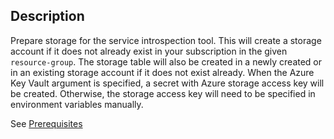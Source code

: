 ## Description

Prepare storage for the service introspection tool. This will create a storage
account if it does not already exist in your subscription in the given
`resource-group`. The storage table will also be created in a newly created or
in an existing storage account if it does not exist already. When the Azure Key
Vault argument is specified, a secret with Azure storage access key will be
created. Otherwise, the storage access key will need to be specified in
environment variables manually.

See
[Prerequisites](https://github.com/microsoft/bedrock-cli/blob/master/guides/service-introspection.md#prerequisites)
